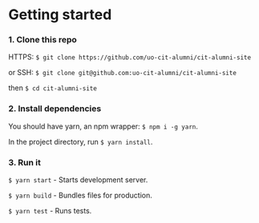 # Getting started

### 1. Clone this repo
HTTPS: `$ git clone https://github.com/uo-cit-alumni/cit-alumni-site`

or SSH: `$ git clone git@github.com:uo-cit-alumni/cit-alumni-site`

then `$ cd cit-alumni-site`

### 2. Install dependencies
You should have yarn, an npm wrapper: `$ npm i -g yarn`.

In the project directory, run `$ yarn install`.

### 3. Run it
`$ yarn start` - Starts development server.

`$ yarn build` - Bundles files for production.

`$ yarn test` - Runs tests.
